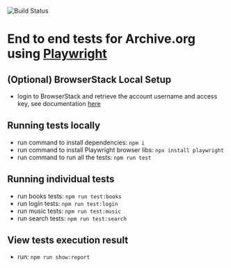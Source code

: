 ![Build Status](https://github.com/internetarchive/archiveorg-e2e-tests/actions/workflows/main.yml/badge.svg)

# End to end tests for Archive.org using [Playwright](https://playwright.dev/)

## (Optional) BrowserStack Local Setup

- login to BrowserStack and retrieve the account username and access key, see documentation [here](https://www.browserstack.com/docs/automate/playwright/getting-started/nodejs/test-runner)


## Running tests locally

- run command to install dependencies: `npm i`
- run command to install Playwright browser libs: `npx install playwright`
- run command to run all the tests: `npm run test`

## Running individual tests

- run books tests: `npm run test:books`
- run login tests: `npm run test:login`
- run music tests: `npm run test:music`
- run search tests: `npm run test:search`

## View tests execution result

- run: `npm run show:report`
